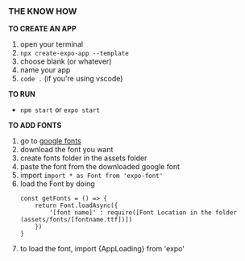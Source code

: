 ### THE KNOW HOW

**TO CREATE AN APP**
1. open your terminal
2. `npx create-expo-app --template`
3. choose blank (or whatever)
4. name your app 
5. `code .` (if you're using vscode)

**TO RUN**
- `npm start` or `expo start`

**TO ADD FONTS**
1. go to [google fonts](https://fonts.google.com/)
2. download the font you want
3. create fonts folder in the assets folder
4. paste the font from the downloaded google font
5. import ` import * as Font from 'expo-font' `
6. load the Font by doing 
    ``` 
    const getFonts = () => {
        return Font.loadAsync({
            '[font name]' : require([Font Location in the folder (assets/fonts/[fontname.ttf])])
        })
    } 
    ```
7. to load the font, import {AppLoading} from 'expo'
